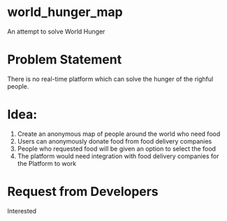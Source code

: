 # world_hunger_map
An attempt to solve World Hunger

# Problem Statement
There is no real-time platform which can solve the hunger of the righful people. 

# Idea:
1) Create an anonymous map of people around the world who need food
2) Users can anonymously donate food from food delivery companies
3) People who requested food will be given an option to select the food
4) The platform would need integration with food delivery companies for the Platform to work

# Request from Developers
Interested 
